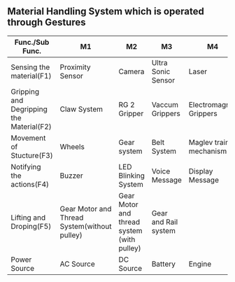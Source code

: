 ## Material Handling System which is operated through Gestures ##
|Func./Sub Func.|M1|M2|M3|M4|
|---------------|---|---|---|---|
|Sensing the material(F1)|Proximity Sensor|Camera|Ultra Sonic Sensor|Laser| 
|Gripping and Degripping the Material(F2)|Claw System|RG 2 Gripper|Vaccum Grippers|Electromagnet Grippers|
|Movement of Stucture(F3)|Wheels|Gear system|Belt System|Maglev train mechanism| |
|Notifying the actions(F4)|Buzzer|LED Blinking System|Voice Message|Display Message| |
|Lifting and Droping(F5) |Gear Motor and Thread System(without pulley)|Gear Motor and thread system (with pulley)|Gear and Rail system | |  
|Power Source|AC Source|DC Source|Battery|Engine|




